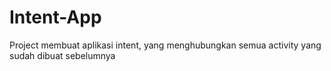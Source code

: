 # Intent-App
Project membuat aplikasi intent, yang menghubungkan semua activity yang sudah dibuat sebelumnya
